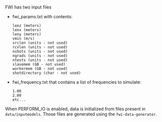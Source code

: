 FWI has two input files

- fwi_params.txt with contents:

    ```
    lenz (meters)
    lenx (meters)
    leny (meters)
    vmin (m/s)
    srclen (units - not used)
    rcvlen (units - not used)
    nshots (units - not used)
    ngrads (units - not used)
    ntests (units - not used)
    slavemem (GB - not used)
    workermem (GB - not used)
    shotdirectory (char - not used)
    ```

- fwi_frequency.txt that contains a list of frequencies to simulate:

    ```
    1.00
    2.00
    etc...
    ```

When PERFORM_IO is enabled, data is initialized from files present in `data/inputmodels`. Those files are generated using the `fwi-data-generator`.
